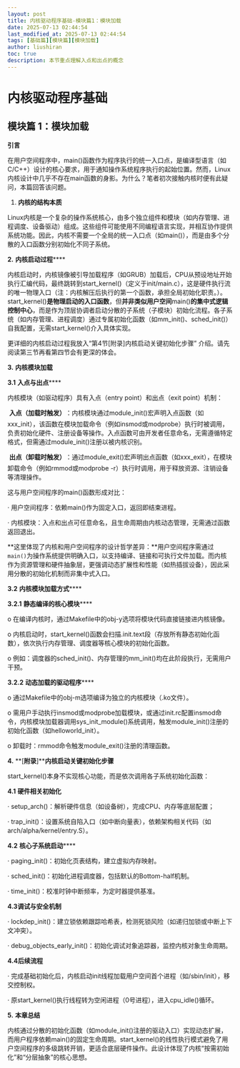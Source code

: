 ```yaml
---
layout: post
title: 内核驱动程序基础-模块篇1：模块加载
date: 2025-07-13 02:44:54 
last_modified_at: 2025-07-13 02:44:54 
tags: [基础篇][模块篇][模块加载]
author: liushiran
toc: true
description: 本节重点理解入点和出点的概念
---
```

# 内核驱动程序基础

## 模块篇 1：模块加载

**引言**

在用户空间程序中，main()函数作为程序执行的统一入口点，是编译型语言（如C/C++）设计的核心要求，用于通知操作系统程序执行的起始位置。然而，Linux内核设计中几乎不存在main函数的身影。为什么？笔者初次接触内核时便有此疑问，本篇回答该问题。

1. ‌**内核的结构本质**‌

Linux内核是一个复杂的操作系统核心，由多个独立组件和模块（如内存管理、进程调度、设备驱动）组成。这些组件可能使用不同编程语言实现，并相互协作提供系统功能。因此，内核不需要一个全局的统一入口点（如main()），而是由多个分散的入口函数分别初始化不同子系统。

**2.**   **内核启动过程****‌**

内核启动时，内核镜像被引导加载程序（如GRUB）加载后，CPU从预设地址开始执行汇编代码，最终跳转到start_kernel()（定义于init/main.c），这是硬件执行流的唯一物理入口（注：内核解压后执行的第一个函数，承担全局初始化职责。）。start_kernel()**是物理启动的入口函数**‌，但‌**并非类似用户空间**main()**的集中式逻辑控制中心**‌，而是作为顶层协调者启动分散的子系统（子模块）初始化流程。各子系统（如内存管理、进程调度）通过专属初始化函数（如mm_init()、sched_init()）自我配置，无需start_kernel()介入具体实现。

更详细的内核启动过程我放入“第4节[附录]内核启动关键初始化步骤” 介绍。请先阅读第三节再看第四节会有更深的体会。

**3.**   **内核模块加载**

**3.1** **入点与出点****‌**

内核模块（如驱动程序）具有入点（entry point）和出点（exit point）机制：

  ‌**入点（加载时触发）**‌：内核模块通过module_init()宏声明入点函数（如xxx_init），该函数在模块加载命令（例如insmod或modprobe）执行时被调用，负责初始化硬件、注册设备等操作。入点函数可由开发者任意命名，无需遵循特定格式，但需通过module_init()注册以被内核识别。

  ‌**出点（卸载时触发）**‌：通过module_exit()宏声明出点函数（如xxx_exit），在模块卸载命令（例如rmmod或modprobe -r）执行时调用，用于释放资源、注销设备等清理操作。

这与用户空间程序的main()函数形成对比：

·    用户空间程序：依赖main()作为固定入口，返回即结束进程。

·    内核模块：入点和出点可任意命名，且生命周期由内核动态管理，无需通过函数返回退出。

**这里体现了内核和用户空间程序的设计哲学差异：**用户空间程序需通过`main()`为操作系统提供明确入口，以支持编译、链接和可执行文件加载。而内核作为资源管理和硬件抽象层，更强调动态扩展性和性能（如热插拔设备），因此采用分散的初始化机制而非集中式入口。

**3.2** **内核模块加载方式****‌**

**3.2.1**   **静态编译的核心模块****‌**

o  在编译内核时，通过Makefile中的obj-y选项将模块代码直接链接进内核镜像。

o  内核启动时，start_kernel()函数会扫描.init.text段（存放所有静态初始化函数），依次执行内存管理、调度器等核心模块的初始化函数。

o  ‌例如‌：调度器的sched_init()、内存管理的mm_init()均在此阶段执行，无需用户干预。

**3.2.2**   **动态加载的驱动程序****‌**

o  通过Makefile中的obj-m选项编译为独立的内核模块（.ko文件）。

o  需用户手动执行insmod或modprobe加载模块，或通过init.rc配置insmod命令，内核模块加载器调用sys_init_module()系统调用，触发module_init()注册的初始化函数（如helloworld_init）。

o  ‌卸载时‌：rmmod命令触发module_exit()注册的清理函数。

**4.**   **[****附录****]****内核启动关键初始化步骤**

start_kernel()本身不实现核心功能，而是依次调用各子系统初始化函数：

**4.1** **硬件相关初始化**

·    setup_arch()：解析硬件信息（如设备树），完成CPU、内存等底层配置；

·    trap_init()：设置系统自陷入口（如中断向量表），依赖架构相关代码（如arch/alpha/kernel/entry.S）。

‌**4.2** **核心子系统启动****‌**

·    paging_init()：初始化页表结构，建立虚拟内存映射。

·    sched_init()：初始化进程调度器，包括默认的Bottom-half机制。

·    time_init()：校准时钟中断频率，为定时器提供基准。

‌**4.3****调试与安全机制****‌**

·    lockdep_init()：建立锁依赖跟踪哈希表，检测死锁风险（如递归加锁或中断上下文冲突）。

·    debug_objects_early_init()：初始化调试对象追踪器，监控内核对象生命周期。

‌**4.4****后续流程****‌‌**

·    完成基础初始化后，内核启动init线程加载用户空间首个进程（如/sbin/init），移交控制权。

·    原start_kernel()执行线程转为空闲进程（0号进程），进入cpu_idle()循环。

**5.**   **本章总结**

内核通过分散的初始化函数（如module_init()注册的驱动入口）实现动态扩展，而用户程序依赖main()的固定生命周期。start_kernel()的线性执行模式避免了用户空间程序的多级跳转开销，更适合底层硬件操作。此设计体现了内核“按需初始化”和“分层抽象”的核心思想。